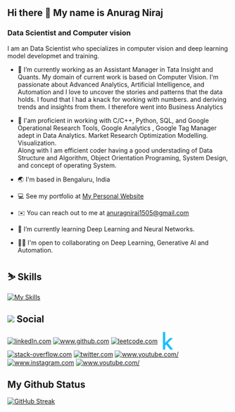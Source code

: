 ## Hi there 👋 My name is Anurag Niraj
### Data Scientist and Computer vision


<!--
<picture>
  <source media="(prefers-color-scheme: dark)" srcset="https://user-images.githubusercontent.com/25423296/163456776-7f95b81a-f1ed-45f7-b7ab-8fa810d529fa.png">
  <source media="(prefers-color-scheme: light)" srcset="https://user-images.githubusercontent.com/25423296/163456779-a8556205-d0a5-45e2-ac17-42d089e3c3f8.png">
  <img alt="Shows an illustrated sun in light mode and a moon with stars in dark mode." src="https://user-images.githubusercontent.com/25423296/163456779-a8556205-d0a5-45e2-ac17-42d089e3c3f8.png">
</picture>
-->

I am an Data Scientist who specializes in computer vision and deep learning model developmet and training.

- 🔭 I’m currently working as an Assistant Manager in Tata Insight and Quants. My domain of current work is based on Computer Vision.
I'm passionate about Advanced Analytics, Artificial Intelligence, and Automation and I love to uncover the stories and patterns that the data holds.
I found that I had a knack for working with numbers. and deriving trends and insights from them. I therefore went into Business Analytics

- 🌠 I'am proficient in working with C/C++, Python, SQL, and Google Operational Research Tools, Google Analytics , Google Tag Manager adept in Data Analytics. Market Research Optimization Modelling. Visualization.  
Along with I am efficient coder having a good understading of Data Structure and Algorithm, Object Orientation Programing, System Design, and concept of operating System.


- 🌏 I'm based in Bengaluru, India
- 💻 See my portfolio at <a href="https://an4anurag.github.io/profile/" target="blank">My Personal Website</a>
  
- ✉️ You can reach out to me at anuragniraj1505@gmail.com
- 🌱 I’m currently learning Deep Learning and Neural Networks.
- 👯‍♂️ I'm open to collaborating on Deep Learning, Generative Al and Automation.
<!--
📘 Blog Articles
---

Predicting Customer Chum in the Banking Industry. A Deep Learning Approach
Unveiling Strategic Marketing Insights Themugh Advanced Data Analytics: A Deloitte Endeavor
Unlocking Potential. One Mind at a Time - A Journey Towards Societal Transformation more blog articles
-->
## ⛷️ Skills

[![My Skills](https://skillicons.dev/icons?i=c,cpp,python,vscode,js,html,css,mysql,docker,linux,pytorch,tensorflow)](https://skillicons.dev)

<!--## ⛓️ Social-->
## <img src="https://media.giphy.com/media/iY8CRBdQXODJSCERIr/giphy.gif" width="30px"> Social
<p align="left">
  <a href="https://www.linkedin.com/in/n-anurag/" target="blank"><img align="center" src="https://raw.githubusercontent.com/rahuldkjain/github-profile-readme-generator/master/src/images/icons/Social/linked-in-alt.svg" alt="linkedIn.com" height="30" width="40" /></a>
  <a href="https://https://github.com/anuragniraj/" target="blank"><img align="center" src="https://raw.githubusercontent.com/rahuldkjain/github-profile-readme-generator/master/src/images/icons/Social/github.svg" alt="www.github.com" height="30" width="40" /></a>
  <a href="https://leetcode.com/a4anurag/" target="blank"><img align="center" src="https://raw.githubusercontent.com/rahuldkjain/github-profile-readme-generator/master/src/images/icons/Social/leetcode.svg" alt="leetcode.com" height="30" width="40" /></a>
  <a href="https://www.kaggle.com/anuragniraj" target="blank"><img align="center" src="https://github.com/tuomastik/icons/blob/master/kaggle_logo/kaggle_logo_blue_512x512.svg" alt="anurag Kaggel" height="40" width="40" /></a>
  <a href="https://stackoverflow.com" target="blank"><img align="center" src="https://raw.githubusercontent.com/rahuldkjain/github-profile-readme-generator/master/src/images/icons/Social/stack-overflow.svg" alt="stack-overflow.com" height="30" width="40" /></a>
  <a href="https://twitter.com/anurag_niraj" target="blank"><img align="center" src="https://raw.githubusercontent.com/rahuldkjain/github-profile-readme-generator/master/src/images/icons/Social/twitter.svg" alt="twitter.com" height="30" width="40" /></a>
  <a href="https://www.reddit.com" target="blank"><img align="center" src="https://raw.githubusercontent.com/rahuldkjain/github-profile-readme-generator/master/src/images/icons/Social/reddit.svg" alt="www.youtube.com/" height="30" width="40" /></a>
  <a href="https://www.instagram.com/anurag.niraj/" target="blank"><img align="center" src="https://raw.githubusercontent.com/rahuldkjain/github-profile-readme-generator/master/src/images/icons/Social/instagram.svg" alt="www.instagram.com" height="30" width="40" /></a>
  <a href="https://www.youtube.com" target="blank"><img align="center" src="https://raw.githubusercontent.com/rahuldkjain/github-profile-readme-generator/master/src/images/icons/Social/youtube.svg" alt="www.youtube.com/" height="30" width="40" /></a>
</p>

## My Github Status

[![GitHub Streak](https://streak-stats.demolab.com/?user=an4anurag)](https://git.io/streak-stats)

<!--
**anuragniraj/anuragniraj** is a ✨ _special_ ✨ repository because its `README.md` (this file) appears on your GitHub profile.

Here are some ideas to get you started:

- 👯 I’m looking to collaborate on ...
- 🤔 I’m looking for help with ...
- 💬 Ask me about ...
- 😄 Pronouns: ...
- ⚡ Fun fact: ...
-->
